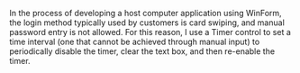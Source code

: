 In the process of developing a host computer application using WinForm, the login method typically used by customers is card swiping, and manual password entry is not allowed. For this reason, I use a Timer control to set a time interval (one that cannot be achieved through manual input) to periodically disable the timer, clear the text box, and then re-enable the timer.
